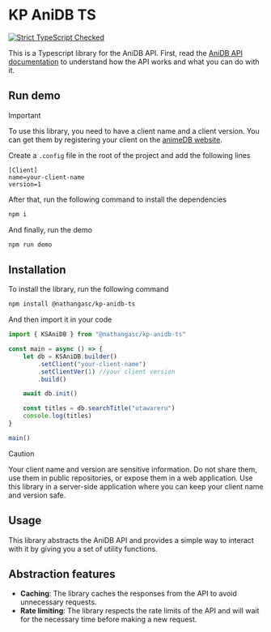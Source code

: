 # KP AniDB TS 
[![Strict TypeScript Checked](https://badgen.net/badge/TS/TypeScript "Strict TypeScript Checked")](https://www.typescriptlang.org)

This is a Typescript library for the AniDB API. First, read the [AniDB API documentation](https://wiki.anidb.net/HTTP_API_Definition) to understand how the API works and what you can do with it.

## Run demo
> [!IMPORTANT]
> To use this library, you need to have a client name and a client version. You can get them by registering your client on the [animeDB website](https://anidb.net/perl-bin/animedb.pl?show=client).

Create a `.config` file in the root of the project and add the following lines
```config
[Client]
name=your-client-name
version=1
```

After that, run the following command to install the dependencies
```bash
npm i
```

And finally, run the demo
```bash
npm run demo
```

## Installation
To install the library, run the following command
```bash
npm install @nathangasc/kp-anidb-ts
```

And then import it in your code
```typescript
import { KSAniDB } from "@nathangasc/kp-anidb-ts"

const main = async () => {
    let db = KSAniDB.builder()
        .setClient("your-client-name")
        .setClientVer(1) //your client version
        .build()

    await db.init()

    const titles = db.searchTitle("utawareru")
    console.log(titles)
}

main()
```

> [!CAUTION]
> Your client name and version are sensitive information. Do not share them, use them in public repositories, or expose them in a web application. Use this library in a server-side application where you can keep your client name and version safe.

## Usage
This library abstracts the AniDB API and provides a simple way to interact with it by giving you a set of utility functions.

## Abstraction features
- **Caching**: The library caches the responses from the API to avoid unnecessary requests.
- **Rate limiting**: The library respects the rate limits of the API and will wait for the necessary time before making a new request.